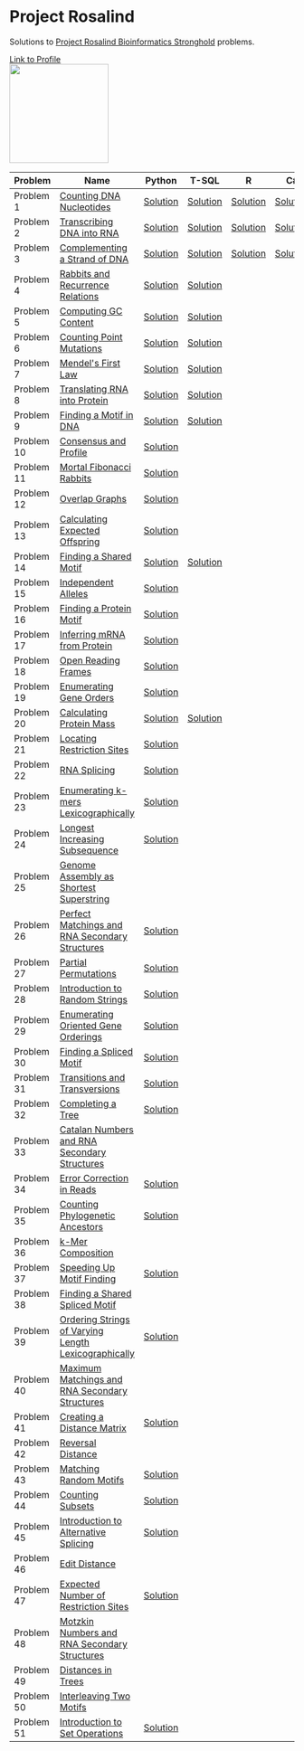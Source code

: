 # Project Rosalind
Solutions to [Project Rosalind Bioinformatics Stronghold](http://rosalind.info/problems/list-view/) problems.

[Link to Profile](http://rosalind.info/users/tim_ope/)
<br>
<img height = "175" src ="https://i.imgur.com/Bv2Tkfi.png"/>
<br>

| Problem  | Name | Python | T-SQL | R | C# |
| ------------- | ------------- | ------------- | ------------- | ------------- | ------------- |
| Problem 1  | [Counting DNA Nucleotides](http://rosalind.info/problems/dna/) | [Solution](https://github.com/timothymahajan/Project-Rosalind/blob/master/001_DNA/DNA.py) | [Solution](https://github.com/timothymahajan/Project-Rosalind/blob/master/001_DNA/DNA.sql)| [Solution](https://github.com/timothymahajan/Project-Rosalind/blob/master/001_DNA/DNA.R)| [Solution](https://github.com/timothymahajan/Project-Rosalind/blob/master/001_DNA/DNA.cs)
| Problem 2  | [Transcribing DNA into RNA](http://rosalind.info/problems/rna/) | [Solution](https://github.com/timothymahajan/Project-Rosalind/blob/master/002_RNA/RNA.py) | [Solution](https://github.com/timothymahajan/Project-Rosalind/blob/master/002_RNA/RNA.sql) | [Solution](https://github.com/timothymahajan/Project-Rosalind/blob/master/002_RNA/RNA.R) | [Solution](https://github.com/timothymahajan/Project-Rosalind-Bioinformatics-Stronghold/blob/master/002_RNA/RNA.cs)
| Problem 3  | [Complementing a Strand of DNA](http://rosalind.info/problems/revc/) | [Solution](https://github.com/timothymahajan/Project-Rosalind/blob/master/003_REVC/REVC.py) | [Solution](https://github.com/timothymahajan/Project-Rosalind/blob/master/003_REVC/REVC.sql) | [Solution](https://github.com/timothymahajan/Project-Rosalind-Bioinformatics-Stronghold/blob/master/003_REVC/REVC.R)|[Solution](https://github.com/timothymahajan/Project-Rosalind-Bioinformatics-Stronghold/blob/master/003_REVC/REVC.cs)
| Problem 4  | [Rabbits and Recurrence Relations](http://rosalind.info/problems/fib/) | [Solution](https://github.com/timothymahajan/Project-Rosalind/blob/master/004_FIB/FIB.py) | [Solution](https://github.com/timothymahajan/Project-Rosalind/blob/master/004_FIB/FIB.sql)
| Problem 5  | [Computing GC Content](http://rosalind.info/problems/gc/) | [Solution](https://github.com/timothymahajan/Project-Rosalind/blob/master/005_GC/GC.py) | [Solution](https://github.com/timothymahajan/Project-Rosalind-Bioinformatics-Stronghold/blob/master/005_GC/GC.sql)
| Problem 6  | [Counting Point Mutations](http://rosalind.info/problems/hamm/) | [Solution](https://github.com/timothymahajan/Project-Rosalind/blob/master/006_HAMM/HAMM.py) | [Solution](https://github.com/timothymahajan/Project-Rosalind/blob/master/006_HAMM/HAMM.sql)
| Problem 7  | [Mendel's First Law](http://rosalind.info/problems/iprb/) | [Solution](https://github.com/timothymahajan/Project-Rosalind/blob/master/007_IPRB/IPRB.py) | [Solution](https://github.com/timothymahajan/Project-Rosalind/blob/master/007_IPRB/IPRB.sql)
| Problem 8  | [Translating RNA into Protein](http://rosalind.info/problems/prot/) | [Solution](https://github.com/timothymahajan/Project-Rosalind/blob/master/008_PROT/PROT.py) | [Solution](https://github.com/timothymahajan/Project-Rosalind/blob/master/008_PROT/PROT.sql)
| Problem 9  | [Finding a Motif in DNA](http://rosalind.info/problems/subs/) | [Solution](https://github.com/timothymahajan/Project-Rosalind/blob/master/009_SUBS/SUBS.py) | [Solution](https://github.com/timothymahajan/Project-Rosalind/blob/master/009_SUBS/SUBS.sql)
| Problem 10  | [Consensus and Profile](http://rosalind.info/problems/cons/) | [Solution](https://github.com/timothymahajan/Project-Rosalind/blob/master/010_CONS/CONS.py) | 
| Problem 11  | [Mortal Fibonacci Rabbits](http://rosalind.info/problems/fibd/) | [Solution](https://github.com/timothymahajan/Project-Rosalind/blob/master/011_FIBD/FIBD.py) | 
| Problem 12  | [Overlap Graphs](http://rosalind.info/problems/grph/) | [Solution](https://github.com/timothymahajan/Project-Rosalind/blob/master/012_GRPH/GRPH.py) |
| Problem 13  | [Calculating Expected Offspring](http://rosalind.info/problems/iev/) | [Solution](https://github.com/timothymahajan/Project-Rosalind/blob/master/013_IEV/IEV.py) |
| Problem 14  | [Finding a Shared Motif](http://rosalind.info/problems/lcsm/) | [Solution](https://github.com/timothymahajan/Project-Rosalind/blob/master/014_LCSM/LCSM.py) | [Solution](https://github.com/timothymahajan/Project-Rosalind/blob/master/014_LCSM/LCSM.sql)
| Problem 15  | [Independent Alleles](http://rosalind.info/problems/lia/) | [Solution](https://github.com/timothymahajan/Project-Rosalind/blob/master/015_LIA/LIA.py) | 
| Problem 16  | [Finding a Protein Motif](http://rosalind.info/problems/mprt/) | [Solution](https://github.com/timothymahajan/Project-Rosalind/blob/master/016_MPRT/MPRT.py) |
| Problem 17  | [Inferring mRNA from Protein](http://rosalind.info/problems/mrna/) | [Solution](https://github.com/timothymahajan/Project-Rosalind/blob/master/017_MRNA/MRNA.py) |
| Problem 18  | [Open Reading Frames](http://rosalind.info/problems/orf/) | [Solution](https://github.com/timothymahajan/Project-Rosalind-Bioinformatics-Stronghold/blob/master/018_ORF/ORF.py)
| Problem 19  | [Enumerating Gene Orders](http://rosalind.info/problems/perm/) | [Solution](https://github.com/timothymahajan/Project-Rosalind/blob/master/019_PERM/PERM.py) |
| Problem 20  | [Calculating Protein Mass](http://rosalind.info/problems/prtm/) | [Solution](https://github.com/timothymahajan/Project-Rosalind/blob/master/020_PRTM/PRTM.py) | [Solution](https://github.com/timothymahajan/Project-Rosalind/blob/master/020_PRTM/PRTM.py)
| Problem 21  | [Locating Restriction Sites](http://rosalind.info/problems/revp/) | [Solution](https://github.com/timothymahajan/Project-Rosalind-Bioinformatics-Stronghold/blob/master/021_REVP/REVP.py)
| Problem 22  | [RNA Splicing](http://rosalind.info/problems/splc/) | [Solution](https://github.com/timothymahajan/Project-Rosalind-Bioinformatics-Stronghold/blob/master/022_SPLC/SPLC.py)
| Problem 23  | [Enumerating k-mers Lexicographically](http://rosalind.info/problems/lexf/) | [Solution](https://github.com/timothymahajan/Project-Rosalind/blob/master/023_LEXF/LEXF.py) |
| Problem 24  | [Longest Increasing Subsequence](http://rosalind.info/problems/lgis/) | [Solution](https://github.com/timothymahajan/Project-Rosalind-Bioinformatics-Stronghold/blob/master/024_LGIS/LGIS.py)
| Problem 25  | [Genome Assembly as Shortest Superstring](http://rosalind.info/problems/long/) |
| Problem 26  | [Perfect Matchings and RNA Secondary Structures](http://rosalind.info/problems/pmch/) | [Solution](https://github.com/timothymahajan/Project-Rosalind-Bioinformatics-Stronghold/blob/master/026_PMCH/PMCH.py)
| Problem 27  | [Partial Permutations](http://rosalind.info/problems/pper/) | [Solution](https://github.com/timothymahajan/Project-Rosalind-Bioinformatics-Stronghold/blob/master/027_PPER/PPER.py)
| Problem 28  | [Introduction to Random Strings](http://rosalind.info/problems/prob/) | [Solution](https://github.com/timothymahajan/Project-Rosalind/blob/master/028_PROB/PROB.py) |
| Problem 29  | [Enumerating Oriented Gene Orderings](http://rosalind.info/problems/sign/) | [Solution](https://github.com/timothymahajan/Project-Rosalind-Bioinformatics-Stronghold/blob/master/029_SIGN/SIGN.py)
| Problem 30 | [Finding a Spliced Motif](http://rosalind.info/problems/sseq/) | [Solution](https://github.com/timothymahajan/Project-Rosalind-Bioinformatics-Stronghold/blob/master/030_SSEQ/SSEQ.py)
| Problem 31 | [Transitions and Transversions](http://rosalind.info/problems/tran/) | [Solution](https://github.com/timothymahajan/Project-Rosalind-Bioinformatics-Stronghold/blob/master/031_TRAN/TRAN.py)
| Problem 32 | [Completing a Tree](http://rosalind.info/problems/tree/) | [Solution](https://github.com/timothymahajan/Project-Rosalind-Bioinformatics-Stronghold/blob/master/032_TREE/TREE.py)
| Problem 33 | [Catalan Numbers and RNA Secondary Structures](http://rosalind.info/problems/cat/) |
| Problem 34 | [Error Correction in Reads](http://rosalind.info/problems/corr/) | [Solution](https://github.com/timothymahajan/Project-Rosalind-Bioinformatics-Stronghold/blob/master/034_CORR/CORR.py)
| Problem 35 | [Counting Phylogenetic Ancestors](http://rosalind.info/problems/inod/) | [Solution](https://github.com/timothymahajan/Project-Rosalind-Bioinformatics-Stronghold/blob/master/035_INOD/INOD.py)
| Problem 36 | [k-Mer Composition](http://rosalind.info/problems/kmer/) |
| Problem 37 | [Speeding Up Motif Finding](http://rosalind.info/problems/kmp/) | [Solution](https://github.com/timothymahajan/Project-Rosalind-Bioinformatics-Stronghold/blob/master/037_KMP/KMP.py)
| Problem 38 | [Finding a Shared Spliced Motif](http://rosalind.info/problems/lcsq/) |
| Problem 39  | [Ordering Strings of Varying Length Lexicographically](http://rosalind.info/problems/lexv/) | [Solution](https://github.com/timothymahajan/Project-Rosalind/blob/master/039_LEXV/LEXV.py) |
| Problem 40 | [Maximum Matchings and RNA Secondary Structures](http://rosalind.info/problems/mmch/) |
| Problem 41 | [Creating a Distance Matrix](http://rosalind.info/problems/pdst/) | [Solution](https://github.com/timothymahajan/Project-Rosalind-Bioinformatics-Stronghold/blob/master/041_PDST/PDST.py)
| Problem 42 | [Reversal Distance](http://rosalind.info/problems/rear/) |
| Problem 43 | [Matching Random Motifs](http://rosalind.info/problems/rstr/) | [Solution](https://github.com/timothymahajan/Project-Rosalind-Bioinformatics-Stronghold/blob/master/043_RSTR/RSTR.py)
| Problem 44 | [Counting Subsets](http://rosalind.info/problems/sset/) | [Solution](https://github.com/timothymahajan/Project-Rosalind-Bioinformatics-Stronghold/blob/master/044_SSET/SSET.py)
| Problem 45 | [Introduction to Alternative Splicing](http://rosalind.info/problems/aspc/) | [Solution](https://github.com/timothymahajan/Project-Rosalind-Bioinformatics-Stronghold/blob/master/045_ASPC/ASPC.py)
| Problem 46 | [Edit Distance](http://rosalind.info/problems/edit/) |
| Problem 47 | [Expected Number of Restriction Sites](http://rosalind.info/problems/eval/) | [Solution](https://github.com/timothymahajan/Project-Rosalind-Bioinformatics-Stronghold/blob/master/047_EVAL/EVAL.py)
| Problem 48 | [Motzkin Numbers and RNA Secondary Structures](http://rosalind.info/problems/motz/) |
| Problem 49 | [Distances in Trees](http://rosalind.info/problems/nwck/) |
| Problem 50 | 	[Interleaving Two Motifs](http://rosalind.info/problems/scsp/)|
| Problem 51 | [Introduction to Set Operations](http://rosalind.info/problems/seto/) | [Solution](https://github.com/timothymahajan/Project-Rosalind-Bioinformatics-Stronghold/blob/master/051_SETO/SETO.py)
